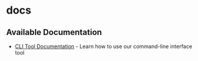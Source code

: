 # docs

## Available Documentation

- [CLI Tool Documentation](cli-documentation.md) - Learn how to use our command-line interface tool